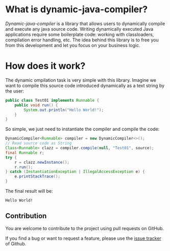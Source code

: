 # What is dynamic-java-compiler?
_Dynamic-java-compiler_ is a library that allows users to dynamically compile and execute any java source code. Writing dynamically executed Java applications require some boilerplate code: working with classloaders, compilation error handling, etc. The idea behind this library is to free you from this development and let you focus on your business logic.

# How does it work?

The dynamic ompilation task is very simple with this library. Imagine we want to compile this source code introduced dynamically as a text string by the user:

```java
public class Test01 implements Runnable {
	public void run() {
		System.out.println("Hello World!");
	}
}
```

So simple, we just need to instantiate the compiler and compile the code:

```java
DynamicCompiler<Runnable> compiler = new DynamicCompiler<>();
// Read source code as String
Class<Runnable> clazz = compiler.compile(null, "Test01", source);
final Runnable r;
try {
    r = clazz.newInstance();
    r.run();
} catch (InstantiationException | IllegalAccessException e) {
    e.printStackTrace();
}
```

The final result will be:
```
Hello World!
```

        
## Contribution

You are welcome to contribute to the project using pull requests on GitHub.

If you find a bug or want to request a feature, please use the [issue tracker](https://github.com/raulgomis/dynamic-java-compiler/issues) of Github.
